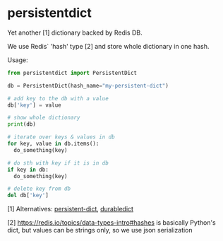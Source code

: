 # persistentdict

Yet another \[1\] dictionary backed by Redis DB.

We use Redis` 'hash' type \[2\] and store whole dictionary in one hash.

Usage:

```python
from persistentdict import PersistentDict

db = PersistentDict(hash_name="my-persistent-dict")

# add key to the db with a value
db['key'] = value

# show whole dictionary
print(db)

# iterate over keys & values in db
for key, value in db.items():
  do_something(key)

# do sth with key if it is in db
if key in db:
  do_something(key)

# delete key from db
del db['key']
```

\[1\] Alternatives: [persistent-dict](https://github.com/richardARPANET/persistent-dict), [durabledict](https://github.com/disqus/durabledict/)

\[2\] https://redis.io/topics/data-types-intro#hashes is basically Python's dict, but values can be strings only, so we use json serialization
